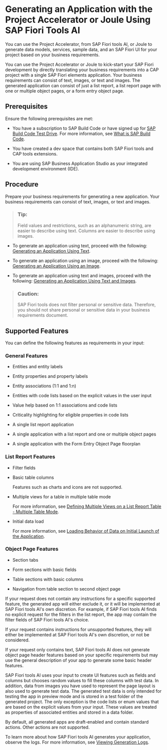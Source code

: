 <!-- loio6845fedbb38c4da7a54a2c76081f3abb -->

# Generating an Application with the Project Accelerator or Joule Using SAP Fiori Tools AI

You can use the Project Accelerator, from SAP Fiori tools AI, or Joule to generate data models, services, sample data, and an SAP Fiori UI for your project based on your business requirements.

You can use the Project Accelerator or Joule to kick-start your SAP Fiori development by directly translating your business requirements into a CAP project with a single SAP Fiori elements application. Your business requirements can consist of text, images, or text and images. The generated application can consist of just a list report, a list report page with one or multiple object pages, or a form entry object page.



<a name="loio6845fedbb38c4da7a54a2c76081f3abb__section_lsy_b1t_51c"/>

## Prerequisites

Ensure the following prerequisites are met:

-   You have a subscription to SAP Build Code or have signed up for [SAP Build Code Test Drive](https://developers.sap.com/mission.sap-build-code-test-drive.html?sap-outbound-id=4E44C2A19D38B160BF5539329FA7ECC83942C1AD). For more information, see [What is SAP Build Code](https://help.sap.com/docs/build_code/d0d8f5bfc3d640478854e6f4e7c7584a/504854f457cc4fbf9f79136dbc773618.html).

-   You have created a dev space that contains both SAP Fiori tools and CAP tools extensions.

-   You are using SAP Business Application Studio as your integrated development environment \(IDE\).



<a name="loio6845fedbb38c4da7a54a2c76081f3abb__section_axr_kk5_gdc"/>

## Procedure

Prepare your business requirements for generating a new application. Your business requirements can consist of text, images, or text and images.

> ### Tip:  
> Field values and restrictions, such as an alphanumeric string, are easier to describe using text. Columns are easier to describe using images.

-   To generate an application using text, proceed with the following: [Generating an Application Using Text](generating-an-application-using-text-e7f9f8c.md).

-   To generate an application using an image, proceed with the following: [Generating an Application Using an Image](generating-an-application-using-an-image-39193df.md).
-   To generate an application using text and images, proceed with the following: [Generating an Application Using Text and Images](generating-an-application-using-text-and-images-5dd43dc.md).


> ### Caution:  
> SAP Fiori tools does not filter personal or sensitive data. Therefore, you should not share personal or sensitive data in your business requirements document.



<a name="loio6845fedbb38c4da7a54a2c76081f3abb__section_wcj_5ft_51c"/>

## Supported Features

You can define the following features as requirements in your input:



### General Features

-   Entities and entity labels

-   Entity properties and property labels

-   Entity associations \(1:1 and 1:n\)

-   Entities with code lists based on the explicit values in the user input

-   Value help based on 1:1 associations and code lists

-   Criticality highlighting for eligible properties in code lists

-   A single list report application

-   A single application with a list report and one or multiple object pages

-   A single application with the Form Entry Object Page floorplan




### List Report Features

-   Filter fields

-   Basic table columns

    Features such as charts and icons are not supported.

-   Multiple views for a table in multiple table mode

    For more information, see [Defining Multiple Views on a List Report Table - Multiple Table Mode](https://sapui5.hana.ondemand.com/sdk/#/topic/37aeed74e17a42caa2cba3123f0c15fc).

-   Initial data load

    For more information, see [Loading Behavior of Data on Initial Launch of the Application](https://ui5.sap.com/#/topic/9f4e1192f1384b85bc160288e17f69c4).




### Object Page Features

-   Section tabs

-   Form sections with basic fields

-   Table sections with basic columns

-   Navigation from table section to second object page


If your request does not contain any instructions for a specific supported feature, the generated app will either exclude it, or it will be implemented at SAP Fiori tools AI's own discretion. For example, if SAP Fiori tools AI finds no explicit request for the filters in the list report, the app may contain the filter fields of SAP Fiori tools AI's choice.

If your request contains instructions for unsupported features, they will either be implemented at SAP Fiori tools AI's own discretion, or not be considered.

If your request only contains text, SAP Fiori tools AI does not generate object page header features based on your specific requirements but may use the general description of your app to generate some basic header features.

SAP Fiori tools AI uses your input to create UI features such as fields and columns but chooses random values to fill these columns with test data. In addition, data from images you have used to represent the page layout is also used to generate test data. The generated test data is only intended for testing the app in preview mode and is stored in a test folder of the generated project. The only exception is the code lists or enum values that are based on the explicit values from your input. These values are treated as properties of associated entities and stored in a data folder.

By default, all generated apps are draft-enabled and contain standard actions. Other actions are not supported.

To learn more about how SAP Fiori tools AI generates your application, observe the logs. For more information, see [Viewing Generation Logs](viewing-generation-logs-4ecc286.md).

